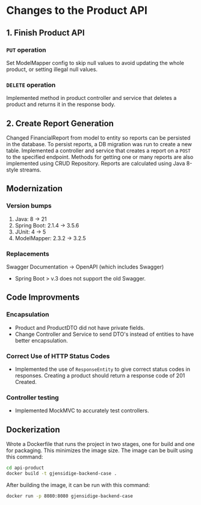 # Changes to the Product API

## 1. Finish Product API

### `PUT` operation

Set ModelMapper config to skip null values to avoid updating the whole product, or setting illegal null values.

### `DELETE` operation

Implemented method in product controller and service that deletes a product and returns it in the response body.

## 2. Create Report Generation

Changed FinancialReport from model to entity so reports can be persisted in the database. To persist reports, a DB migration was run to create a new table. Implemented a controller and service that creates a report on a `POST` to the specified endpoint. Methods for getting one or many reports are also implemented using CRUD Repository. Reports are calculated using Java 8-style streams.

## Modernization

### Version bumps

1. Java: 8 -> 21
2. Spring Boot: 2.1.4 -> 3.5.6
3. JUnit: 4 -> 5
4. ModelMapper: 2.3.2 -> 3.2.5

### Replacements

Swagger Documentation -> OpenAPI (which includes Swagger)

- Spring Boot > v.3 does not support the old Swagger.

## Code Improvments

### Encapsulation

- Product and ProductDTO did not have private fields.
- Change Controller and Service to send DTO's instead of entities to have better encapsulation.

### Correct Use of HTTP Status Codes

- Implemented the use of `ResponseEntity` to give correct status codes in responses. Creating a product should return a response code of 201 Created.

### Controller testing

- Implemented MockMVC to accurately test controllers.

## Dockerization

Wrote a Dockerfile that runs the project in two stages, one for build and one for packaging. This minimizes the image size. The image can be built using this command:

```bash
cd api-product
docker build -t gjensidige-backend-case .
```

After building the image, it can be run with this command:

```bash
docker run -p 8080:8080 gjensidige-backend-case
```
